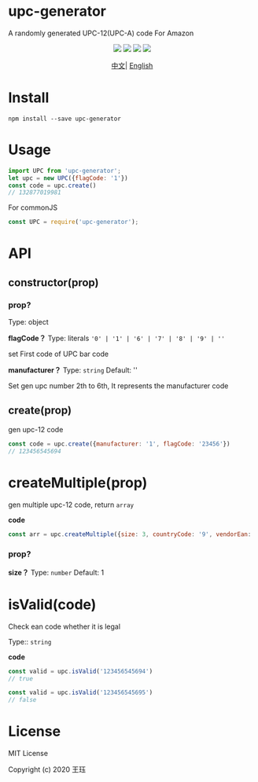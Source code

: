 # upc-generator
A randomly generated UPC-12(UPC-A) code For Amazon

<p align="center">
     <a href="https://travis-ci.org/wangjue666/upc-generator"><img src="https://travis-ci.org/wangjue666/upc-generator.svg?branch=master" /></a>
    <a></a>
    <a href="https://npmcharts.com/compare/upc-generator?minimal=true" rel="nofollow"><img src="https://img.shields.io/npm/dm/upc-generator.svg" style="max-width:100%;"></a>
    <a href="https://www.npmjs.com/package/upc-generator" rel="nofollow"><img src="https://img.shields.io/npm/v/upc-generator.svg" style="max-width:100%;"></a>
    <a href="https://www.npmjs.com/package/upc-generator" rel="nofollow"><img src="https://img.shields.io/npm/l/upc-generator.svg?style=flat" style="max-width:100%;"></a>
</p>

<p align="center">
<a href="./README_zh.md">中文</a>|
<a href="./README.md">English</a>
</p>

# Install

```shell
npm install --save upc-generator
```

# Usage

```javascript
import UPC from 'upc-generator';
let upc = new UPC({flagCode: '1'})
const code = upc.create()
// 132877019981
```

For commonJS

```javascript
const UPC = require('upc-generator');
```

# API
## constructor(prop)

### prop?

Type: object

**flagCode？**
Type: literals `'0' | '1' | '6' | '7' | '8' | '9' | ''` 

set First code of UPC bar code

**manufacturer？**
Type: `string` Default: ''

Set gen upc number 2th to 6th, It represents the manufacturer code


## create(prop)
gen upc-12 code
```javascript
const code = upc.create({manufacturer: '1', flagCode: '23456'})
// 123456545694
```

# createMultiple(prop)
gen multiple upc-12 code, return `array`

**code**

```javascript
const arr = upc.createMultiple({size: 3, countryCode: '9', vendorEan: '87654'})
```


### prop?

**size？**
Type: `number` Default: 1


# isValid(code)

Check ean code whether it is legal

Type:: `string`

**code**

```javascript
const valid = upc.isValid('123456545694')
// true

const valid = upc.isValid('123456545695')
// false

```

# License

MIT License

Copyright (c) 2020 王珏
